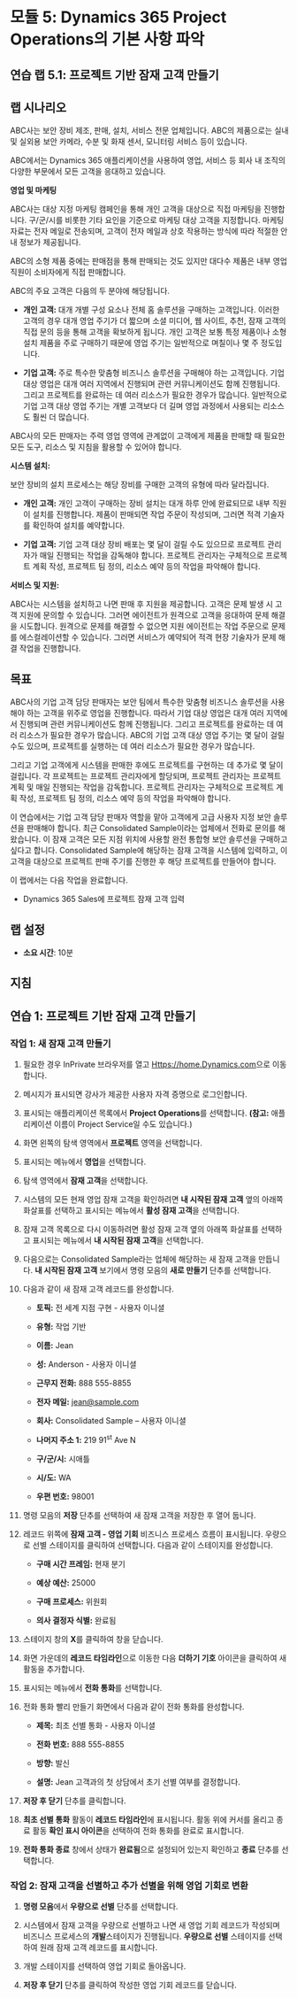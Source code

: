 ﻿---
lab:
    title: '랩 5.1: 프로젝트 기반 잠재 고객 만들기'
    module: '모듈 5: Dynamics 365 Project Operations의 기본 사항 파악'
---

모듈 5: Dynamics 365 Project Operations의 기본 사항 파악
========================

## 연습 랩 5.1: 프로젝트 기반 잠재 고객 만들기

## 랩 시나리오

ABC사는 보안 장비 제조, 판매, 설치, 서비스 전문 업체입니다. ABC의 제품으로는 실내 및 실외용 보안 카메라, 수분 및 화재 센서, 모니터링 서비스 등이 있습니다. 

ABC에서는 Dynamics 365 애플리케이션을 사용하여 영업, 서비스 등 회사 내 조직의 다양한 부문에서 모든 고객을 응대하고 있습니다. 

**영업 및 마케팅**

ABC사는 대상 지정 마케팅 캠페인을 통해 개인 고객을 대상으로 직접 마케팅을 진행합니다. 구/군/시를 비롯한 기타 요인을 기준으로 마케팅 대상 고객을 지정합니다. 마케팅 자료는 전자 메일로 전송되며, 고객이 전자 메일과 상호 작용하는 방식에 따라 적절한 안내 정보가 제공됩니다. 

ABC의 소형 제품 중에는 판매점을 통해 판매되는 것도 있지만 대다수 제품은 내부 영업 직원이 소비자에게 직접 판매합니다.

ABC의 주요 고객은 다음의 두 분야에 해당됩니다. 

- **개인 고객:** 대개 개별 구성 요소나 전체 홈 솔루션을 구매하는 고객입니다. 이러한 고객의 경우 대개 영업 주기가 더 짧으며 소셜 미디어, 웹 사이트, 추천, 잠재 고객의 직접 문의 등을 통해 고객을 확보하게 됩니다. 개인 고객은 보통 특정 제품이나 소형 설치 제품을 주로 구매하기 때문에 영업 주기는 일반적으로 며칠이나 몇 주 정도입니다. 

- **기업 고객:** 주로 특수한 맞춤형 비즈니스 솔루션을 구매해야 하는 고객입니다. 기업 대상 영업은 대개 여러 지역에서 진행되며 관련 커뮤니케이션도 함께 진행됩니다. 그리고 프로젝트를 완료하는 데 여러 리소스가 필요한 경우가 많습니다. 일반적으로 기업 고객 대상 영업 주기는 개별 고객보다 더 길며 영업 과정에서 사용되는 리소스도 훨씬 더 많습니다. 

ABC사의 모든 판매자는 주력 영업 영역에 관계없이 고객에게 제품을 판매할 때 필요한 모든 도구, 리소스 및 지침을 활용할 수 있어야 합니다. 

**시스템 설치:**

보안 장비의 설치 프로세스는 해당 장비를 구매한 고객의 유형에 따라 달라집니다. 

- **개인 고객:** 개인 고객이 구매하는 장비 설치는 대개 하루 안에 완료되므로 내부 직원이 설치를 진행합니다. 제품이 판매되면 작업 주문이 작성되며, 그러면 적격 기술자를 확인하여 설치를 예약합니다. 

- **기업 고객:** 기업 고객 대상 장비 배포는 몇 달이 걸릴 수도 있으므로 프로젝트 관리자가 매일 진행되는 작업을 감독해야 합니다. 프로젝트 관리자는 구체적으로 프로젝트 계획 작성, 프로젝트 팀 정의, 리소스 예약 등의 작업을 파악해야 합니다. 

**서비스 및 지원:**

ABC사는 시스템을 설치하고 나면 판매 후 지원을 제공합니다. 고객은 문제 발생 시 고객 지원에 문의할 수 있습니다. 그러면 에이전트가 원격으로 고객을 응대하여 문제 해결을 시도합니다. 원격으로 문제를 해결할 수 없으면 지원 에이전트는 작업 주문으로 문제를 에스컬레이션할 수 있습니다. 그러면 서비스가 예약되어 적격 현장 기술자가 문제 해결 작업을 진행합니다. 
## 목표

ABC사의 기업 고객 담당 판매자는 보안 팀에서 특수한 맞춤형 비즈니스 솔루션을 사용해야 하는 고객을 위주로 영업을 진행합니다. 따라서 기업 대상 영업은 대개 여러 지역에서 진행되며 관련 커뮤니케이션도 함께 진행됩니다. 그리고 프로젝트를 완료하는 데 여러 리소스가 필요한 경우가 많습니다. ABC의 기업 고객 대상 영업 주기는 몇 달이 걸릴 수도 있으며, 프로젝트를 실행하는 데 여러 리소스가 필요한 경우가 많습니다. 

그리고 기업 고객에게 시스템을 판매한 후에도 프로젝트를 구현하는 데 추가로 몇 달이 걸립니다. 각 프로젝트는 프로젝트 관리자에게 할당되며, 프로젝트 관리자는 프로젝트 계획 및 매일 진행되는 작업을 감독합니다. 프로젝트 관리자는 구체적으로 프로젝트 계획 작성, 프로젝트 팀 정의, 리소스 예약 등의 작업을 파악해야 합니다. 

이 연습에서는 기업 고객 담당 판매자 역할을 맡아 고객에게 고급 사용자 지정 보안 솔루션을 판매해야 합니다. 최근 Consolidated Sample이라는 업체에서 전화로 문의를 해 왔습니다. 이 잠재 고객은 모든 지점 위치에 사용할 완전 통합형 보안 솔루션을 구매하고 싶다고 합니다. Consolidated Sample에 해당하는 잠재 고객을 시스템에 입력하고, 이 고객을 대상으로 프로젝트 판매 주기를 진행한 후 해당 프로젝트를 만들어야 합니다. 

이 랩에서는 다음 작업을 완료합니다.

- Dynamics 365 Sales에 프로젝트 잠재 고객 입력

## 랩 설정

  - **소요 시간**: 10분

## 지침

## 연습 1: 프로젝트 기반 잠재 고객 만들기

### 작업 1: 새 잠재 고객 만들기

1. 필요한 경우 InPrivate 브라우저를 열고 [Https://home.Dynamics.com](https://home.dynamics.com/)으로 이동합니다. 

2. 메시지가 표시되면 강사가 제공한 사용자 자격 증명으로 로그인합니다. 

3. 표시되는 애플리케이션 목록에서 **Project Operations**를 선택합니다. **(참고:** 애플리케이션 이름이 Project Service일 수도 있습니다.)

4. 화면 왼쪽의 탐색 영역에서 **프로젝트** 영역을 선택합니다. 

5. 표시되는 메뉴에서 **영업**을 선택합니다.

6. 탐색 영역에서 **잠재 고객**을 선택합니다. 

7. 시스템의 모든 현재 영업 잠재 고객을 확인하려면 **내 시작된 잠재 고객** 옆의 아래쪽 화살표를 선택하고 표시되는 메뉴에서 **활성 잠재 고객**을 선택합니다. 

8. 잠재 고객 목록으로 다시 이동하려면 활성 잠재 고객 옆의 아래쪽 화살표를 선택하고 표시되는 메뉴에서 **내 시작된 잠재 고객**을 선택합니다. 

9. 다음으로는 Consolidated Sample라는 업체에 해당하는 새 잠재 고객을 만듭니다. **내 시작된 잠재 고객** 보기에서 명령 모음의 **새로 만들기** 단추를 선택합니다.

10. 다음과 같이 새 잠재 고객 레코드를 완성합니다.

	- **토픽:** 전 세계 지점 구현 - 사용자 이니셜

	- **유형:** 작업 기반

	- **이름:** Jean

	- **성:** Anderson - 사용자 이니셜

	- **근무지 전화:** 888 555-8855

	- **전자 메일:** jean@sample.com

	- **회사:** Consolidated Sample – 사용자 이니셜

	- **나머지 주소 1:** 219 91<sup data-htmlnode="">st</sup> Ave N

	- **구/군/시:** 시애틀

	- **시/도:** WA

	- **우편 번호:** 98001 

11. 명령 모음의 **저장** 단추를 선택하여 새 잠재 고객을 저장한 후 열어 둡니다.

12. 레코드 위쪽에 **잠재 고객 - 영업 기회** 비즈니스 프로세스 흐름이 표시됩니다. 우량으로 선별 스테이지를 클릭하여 선택합니다. 다음과 같이 스테이지를 완성합니다.

	- **구매 시간 프레임:** 현재 분기

	- **예상 예산:** 25000  

	- **구매 프로세스:** 위원회

	- **의사 결정자 식별:** 완료됨

13. 스테이지 창의 **X**를 클릭하여 창을 닫습니다. 

14. 화면 가운데의 **레코드 타임라인**으로 이동한 다음 **더하기 기호** 아이콘을 클릭하여 새 활동을 추가합니다. 

15. 표시되는 메뉴에서 **전화 통화**를 선택합니다.

16. 전화 통화 빨리 만들기 화면에서 다음과 같이 전화 통화를 완성합니다.

	- **제목:** 최초 선별 통화 - 사용자 이니셜  

	- **전화 번호:** 888 555-8855

	- **방향:** 발신

	- **설명:** Jean 고객과의 첫 상담에서 초기 선별 여부를 결정합니다. 

17. **저장 후 닫기** 단추를 클릭합니다.

18. **최초 선별 통화** 활동이 **레코드 타임라인**에 표시됩니다. 활동 위에 커서를 올리고 종료 활동 **확인 표시 아이콘**을 선택하여 전화 통화를 완료로 표시합니다. 

19. **전화 통화 종료** 창에서 상태가 **완료됨**으로 설정되어 있는지 확인하고 **종료** 단추를 선택합니다.

 

### 작업 2: 잠재 고객을 선별하고 추가 선별을 위해 영업 기회로 변환

1. **명령 모음**에서 **우량으로 선별** 단추를 선택합니다. 

2. 시스템에서 잠재 고객을 우량으로 선별하고 나면 새 영업 기회 레코드가 작성되며 비즈니스 프로세스의 **개발**스테이지가 진행됩니다. **우량으로 선별** 스테이지를 선택하여 원래 잠재 고객 레코드를 표시합니다. 

3. 개발 스테이지를 선택하여 영업 기회로 돌아옵니다.

4. **저장 후 닫기** 단추를 클릭하여 작성한 영업 기회 레코드를 닫습니다. 

